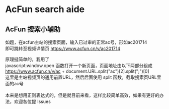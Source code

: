 # AcFun search aide
## AcFun 搜索小辅助

如题，在acfun主站的搜索页面，输入已过审的正常ac号，形如ac201714<br>
即可跳转至视频详情页 https://www.acfun.cn/v/ac201714

原理挺简单的，我用了<br>
javascript:window.open 函数打开一个新页面，页面地址由以下两部分组成<br>
https://www.acfun.cn/v/ac + document.URL.split("ac")[2].split(";")[0]<br>
这里是主站视频页的通用前置URL，然后后面使用 split 函数，截取搜索页URL里面的ac号<br><br>
本来是想用正则表达式的，但是就目前来看，这样比较简单高效，如果有更好的办法，欢迎各位提  Issues
